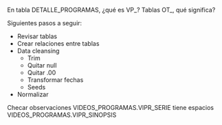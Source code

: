 En tabla DETALLE_PROGRAMAS, ¿qué es VP_?
Tablas OT_, qué significa?


Siguientes pasos a seguir:
 - Revisar tablas
 - Crear relaciones entre tablas
 - Data cleansing
    - Trim
    - Quitar null
    - Quitar .00
    - Transformar fechas
    - Seeds
 - Normalizar

 Checar observaciones
 VIDEOS_PROGRAMAS.VIPR_SERIE tiene espacios
 VIDEOS_PROGRAMAS.VIPR_SINOPSIS
